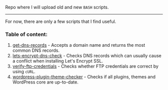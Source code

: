 Repo where I will upload old and new `BASH` scripts.

---

For now, there are only a few scripts that I find useful.

### Table of content:
1. [get-dns-records](https://github.com/MladenSU/bash-scripts/tree/main/get-dns-records) - Accepts a domain name and returns the most common DNS records. 
2. [lets-encrypt-dns-check](https://github.com/MladenSU/bash-scripts/tree/main/lets-encrypt-dns-check) - Checks DNS records which can usually cause a conflict when installing Let's Encrypt SSL.
3. [verify-ftp-credentials](https://github.com/MladenSU/bash-scripts/tree/main/verify-ftp-credentials) - Checks whether FTP credentials are correct by using `cURL`.
4. [wordpress-plugin-theme-checker](https://github.com/MladenSU/bash-scripts/tree/main/wordpress-plugin-theme-checker) - Checks if all plugins, themes and WordPress core are up-to-date. 

